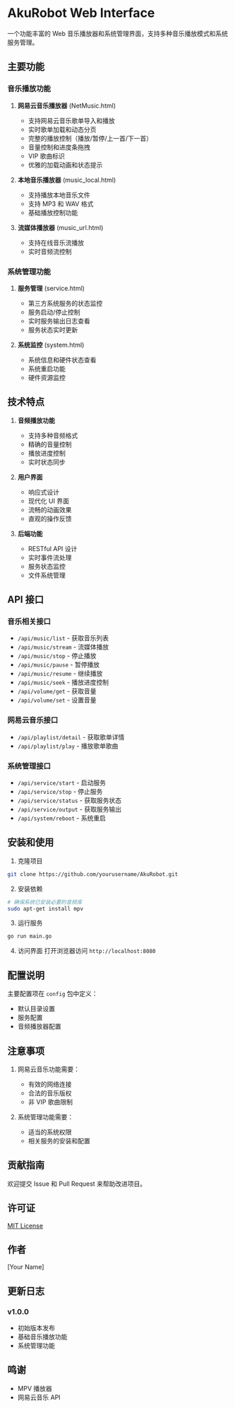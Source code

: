 ﻿# AkuRobot Web Interface

一个功能丰富的 Web 音乐播放器和系统管理界面，支持多种音乐播放模式和系统服务管理。

## 主要功能

### 音乐播放功能

1. **网易云音乐播放器** (NetMusic.html)
   - 支持网易云音乐歌单导入和播放
   - 实时歌单加载和动态分页
   - 完整的播放控制（播放/暂停/上一首/下一首）
   - 音量控制和进度条拖拽
   - VIP 歌曲标识
   - 优雅的加载动画和状态提示

2. **本地音乐播放器** (music_local.html)
   - 支持播放本地音乐文件
   - 支持 MP3 和 WAV 格式
   - 基础播放控制功能

3. **流媒体播放器** (music_url.html)
   - 支持在线音乐流播放
   - 实时音频流控制

### 系统管理功能

1. **服务管理** (service.html)
   - 第三方系统服务的状态监控
   - 服务启动/停止控制
   - 实时服务输出日志查看
   - 服务状态实时更新

2. **系统监控** (system.html)
   - 系统信息和硬件状态查看
   - 系统重启功能
   - 硬件资源监控

## 技术特点

1. **音频播放功能**
   - 支持多种音频格式
   - 精确的音量控制
   - 播放进度控制
   - 实时状态同步

2. **用户界面**
   - 响应式设计
   - 现代化 UI 界面
   - 流畅的动画效果
   - 直观的操作反馈

3. **后端功能**
   - RESTful API 设计
   - 实时事件流处理
   - 服务状态监控
   - 文件系统管理

## API 接口

### 音乐相关接口
- `/api/music/list` - 获取音乐列表
- `/api/music/stream` - 流媒体播放
- `/api/music/stop` - 停止播放
- `/api/music/pause` - 暂停播放
- `/api/music/resume` - 继续播放
- `/api/music/seek` - 播放进度控制
- `/api/volume/get` - 获取音量
- `/api/volume/set` - 设置音量

### 网易云音乐接口
- `/api/playlist/detail` - 获取歌单详情
- `/api/playlist/play` - 播放歌单歌曲

### 系统管理接口
- `/api/service/start` - 启动服务
- `/api/service/stop` - 停止服务
- `/api/service/status` - 获取服务状态
- `/api/service/output` - 获取服务输出
- `/api/system/reboot` - 系统重启

## 安装和使用

1. 克隆项目
```bash
git clone https://github.com/yourusername/AkuRobot.git
```

2. 安装依赖
```bash
# 确保系统已安装必要的音频库
sudo apt-get install mpv
```

3. 运行服务
```bash
go run main.go
```

4. 访问界面
打开浏览器访问 `http://localhost:8080`

## 配置说明

主要配置项在 `config` 包中定义：
- 默认目录设置
- 服务配置
- 音频播放器配置

## 注意事项

1. 网易云音乐功能需要：
   - 有效的网络连接
   - 合法的音乐版权
   - 非 VIP 歌曲限制

2. 系统管理功能需要：
   - 适当的系统权限
   - 相关服务的安装和配置

## 贡献指南

欢迎提交 Issue 和 Pull Request 来帮助改进项目。

## 许可证

[MIT License](LICENSE)

## 作者

[Your Name]

## 更新日志

### v1.0.0
- 初始版本发布
- 基础音乐播放功能
- 系统管理功能

## 鸣谢

- MPV 播放器
- 网易云音乐 API
